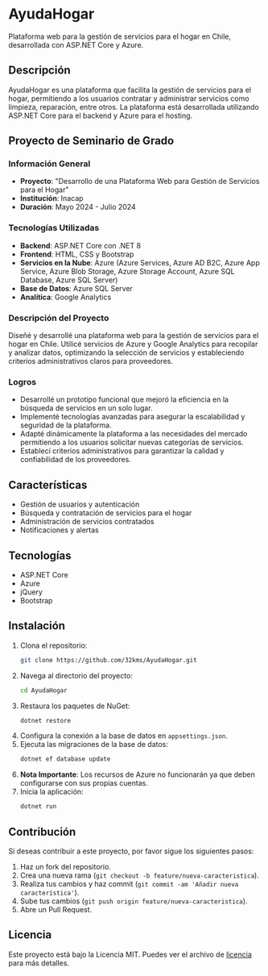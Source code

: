 # AyudaHogar

Plataforma web para la gestión de servicios para el hogar en Chile, desarrollada con ASP.NET Core y Azure.

## Descripción

AyudaHogar es una plataforma que facilita la gestión de servicios para el hogar, permitiendo a los usuarios contratar y administrar servicios como limpieza, reparación, entre otros. La plataforma está desarrollada utilizando ASP.NET Core para el backend y Azure para el hosting.

## Proyecto de Seminario de Grado

### Información General
- **Proyecto**: "Desarrollo de una Plataforma Web para Gestión de Servicios para el Hogar"
- **Institución**: Inacap
- **Duración**: Mayo 2024 - Julio 2024

### Tecnologías Utilizadas
- **Backend**: ASP.NET Core con .NET 8
- **Frontend**: HTML, CSS y Bootstrap
- **Servicios en la Nube**: Azure (Azure Services, Azure AD B2C, Azure App Service, Azure Blob Storage, Azure Storage Account, Azure SQL Database, Azure SQL Server)
- **Base de Datos**: Azure SQL Server
- **Analítica**: Google Analytics

### Descripción del Proyecto
Diseñé y desarrollé una plataforma web para la gestión de servicios para el hogar en Chile. Utilicé servicios de Azure y Google Analytics para recopilar y analizar datos, optimizando la selección de servicios y estableciendo criterios administrativos claros para proveedores.

### Logros
- Desarrollé un prototipo funcional que mejoró la eficiencia en la búsqueda de servicios en un solo lugar.
- Implementé tecnologías avanzadas para asegurar la escalabilidad y seguridad de la plataforma.
- Adapté dinámicamente la plataforma a las necesidades del mercado permitiendo a los usuarios solicitar nuevas categorías de servicios.
- Establecí criterios administrativos para garantizar la calidad y confiabilidad de los proveedores.

## Características

- Gestión de usuarios y autenticación
- Búsqueda y contratación de servicios para el hogar
- Administración de servicios contratados
- Notificaciones y alertas

## Tecnologías

- ASP.NET Core
- Azure
- jQuery
- Bootstrap

## Instalación

1. Clona el repositorio:
    ```bash
    git clone https://github.com/32kms/AyudaHogar.git
    ```
2. Navega al directorio del proyecto:
    ```bash
    cd AyudaHogar
    ```
3. Restaura los paquetes de NuGet:
    ```bash
    dotnet restore
    ```
4. Configura la conexión a la base de datos en `appsettings.json`.
5. Ejecuta las migraciones de la base de datos:
    ```bash
    dotnet ef database update
    ```
6. **Nota Importante**: Los recursos de Azure no funcionarán ya que deben configurarse con sus propias cuentas.
7. Inicia la aplicación:
    ```bash
    dotnet run
    ```

## Contribución

Si deseas contribuir a este proyecto, por favor sigue los siguientes pasos:

1. Haz un fork del repositorio.
2. Crea una nueva rama (`git checkout -b feature/nueva-caracteristica`).
3. Realiza tus cambios y haz commit (`git commit -am 'Añadir nueva característica'`).
4. Sube tus cambios (`git push origin feature/nueva-caracteristica`).
5. Abre un Pull Request.

## Licencia

Este proyecto está bajo la Licencia MIT. Puedes ver el archivo de [licencia](https://github.com/32kms/AyudaHogar/blob/main/LICENSE.md) para más detalles.